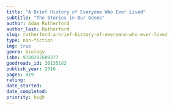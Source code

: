 ```yaml
---
title: "A Brief History of Everyone Who Ever Lived"
subtitle: "The Stories in Our Genes"
author: Adam Rutherford
author_last: Rutherford
slug: rutherford-a-brief-history-of-everyone-who-ever-lived
type: non-fiction
img: true
genre: biology
isbn: 9780297609377
goodreads_id: 30135182
publish_year: 2016
pages: 419
rating: 
date_started:
date_completed:
priority: high
---
```

